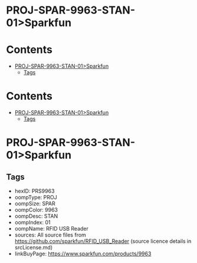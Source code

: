 
PROJ-SPAR-9963-STAN-01>Sparkfun
===============================

Contents
========

* [PROJ-SPAR-9963-STAN-01>Sparkfun](#proj-spar-9963-stan-01sparkfun)
	* [Tags](#tags)

Contents
========

* [PROJ-SPAR-9963-STAN-01>Sparkfun](#proj-spar-9963-stan-01sparkfun)
	* [Tags](#tags)

# PROJ-SPAR-9963-STAN-01>Sparkfun

## Tags

- hexID: PRS9963
- oompType: PROJ
- oompSize: SPAR
- oompColor: 9963
- oompDesc: STAN
- oompIndex: 01
- oompName: RFID USB Reader
- sources: All source files from https://github.com/sparkfun/RFID_USB_Reader (source licence details in srcLicense.md)
- linkBuyPage: https://www.sparkfun.com/products/9963
